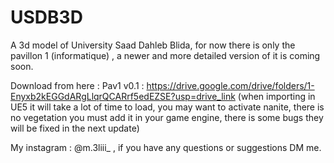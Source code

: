 # USDB3D
A 3d model of University Saad Dahleb Blida, for now there is only the pavillon 1 (informatique) , a newer and more detailed version of it is coming soon.

Download from here :
Pav1 v0.1 : https://drive.google.com/drive/folders/1-Enyxb2kEGGdARgLlqrQCARrf5edEZSE?usp=drive_link (when importing in UE5 it will take a lot of time to load, you may want to activate nanite, there is no vegetation you must add it in your game engine, there is some bugs they will be fixed in the next update)


My instagram : @m.3liii_ , if you have any questions or suggestions DM me.
